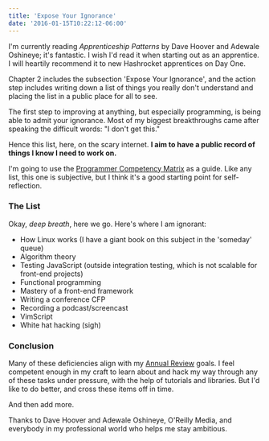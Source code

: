 ```yaml
---
title: 'Expose Your Ignorance'
date: '2016-01-15T10:22:12-06:00'
---
```


I'm currently reading *Apprenticeship Patterns*  by Dave Hoover and Adewale
Oshineye; it's fantastic. I wish I'd read it when starting out as an
apprentice. I will heartily recommend it to new Hashrocket apprentices on Day
One.

Chapter 2 includes the subsection 'Expose Your Ignorance', and the action step
includes writing down a list of things you really don't understand and placing
the list in a public place for all to see.

The first step to improving at anything, but especially programming, is being
able to admit your ignorance. Most of my biggest breakthroughs came after
speaking the difficult words: "I don't get this."

Hence this list, here, on the scary internet. **I aim to have a public record
of things I know I need to work on.**

I'm going to use the [Programmer Competency
Matrix](http://sijinjoseph.com/programmer-competency-matrix/) as a guide. Like
any list, this one is subjective, but I think it's a good starting point for
self-reflection.

### The List

Okay, *deep breath*, here we go. Here's where I am ignorant:

* How Linux works (I have a giant book on this subject in the 'someday' queue)
* Algorithm theory
* Testing JavaScript (outside integration testing, which is not scalable for
  front-end projects)
* Functional programming
* Mastery of a front-end framework
* Writing a conference CFP
* Recording a podcast/screencast
* VimScript
* White hat hacking (sigh)

### Conclusion

Many of these deficiencies align with my [Annual
Review](http://www.jakeworth.com/my-annual-review-2015) goals. I feel competent
enough in my craft to learn about and hack my way through any of these tasks
under pressure, with the help of tutorials and libraries. But I'd like to do
better, and cross these items off in time.

And then add more.

Thanks to Dave Hoover and Adewale Oshineye, O'Reilly Media, and everybody in my
professional world who helps me stay ambitious.
